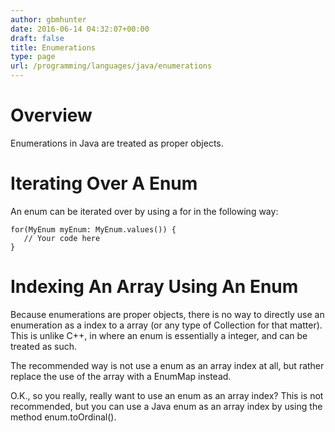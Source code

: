 ```yaml
---
author: gbmhunter
date: 2016-06-14 04:32:07+00:00
draft: false
title: Enumerations
type: page
url: /programming/languages/java/enumerations
---
```


# Overview

Enumerations in Java are treated as proper objects.

# Iterating Over A Enum

An enum can be iterated over by using a for in the following way:
    
    for(MyEnum myEnum: MyEnum.values()) {
       // Your code here
    }

# Indexing An Array Using An Enum

Because enumerations are proper objects, there is no way to directly use an enumeration as a index to a array (or any type of Collection for that matter). This is unlike C++, in where an enum is essentially a integer, and can be treated as such.

The recommended way is not use a enum as an array index at all, but rather replace the use of the array with a EnumMap instead.

O.K., so you really, really want to use an enum as an array index? This is not recommended, but you can use a Java enum as an array index by using the method enum.toOrdinal().  
